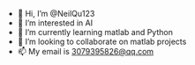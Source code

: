 - 👋 Hi, I’m @NeilQu123
- 👀 I’m interested in AI
- 🌱 I’m currently learning matlab and Python
- 💞️ I’m looking to collaborate on matlab projects
- 📫 My email is 3079395826@qq.com

<!---
NeilQu123/NeilQu123 is a ✨ special ✨ repository because its `README.md` (this file) appears on your GitHub profile.
You can click the Preview link to take a look at your changes.
--->

